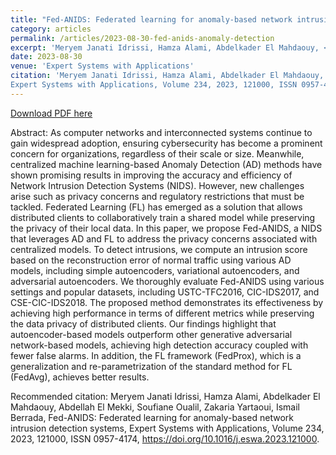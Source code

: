 ```yaml
---
title: "Fed-ANIDS: Federated learning for anomaly-based network intrusion detection systems"
category: articles
permalink: /articles/2023-08-30-fed-anids-anomaly-detection
excerpt: 'Meryem Janati Idrissi, Hamza Alami, Abdelkader El Mahdaouy, <b>Abdellah El Mekki</b>, Soufiane Oualil, Zakaria Yartaoui, Ismail Berrada'
date: 2023-08-30
venue: 'Expert Systems with Applications'
citation: 'Meryem Janati Idrissi, Hamza Alami, Abdelkader El Mahdaouy, Abdellah El Mekki, Soufiane Oualil, Zakaria Yartaoui, Ismail Berrada, Fed-ANIDS: Federated learning for anomaly-based network intrusion detection systems,
Expert Systems with Applications, Volume 234, 2023, 121000, ISSN 0957-4174, https://doi.org/10.1016/j.eswa.2023.121000.'
---
```


<a href='https://www.sciencedirect.com/science/article/pii/S0957417423015026'>Download PDF here</a>

Abstract: As computer networks and interconnected systems continue to gain widespread adoption, ensuring cybersecurity has become a prominent concern for organizations, regardless of their scale or size. Meanwhile, centralized machine learning-based Anomaly Detection (AD) methods have shown promising results in improving the accuracy and efficiency of Network Intrusion Detection Systems (NIDS). However, new challenges arise such as privacy concerns and regulatory restrictions that must be tackled. Federated Learning (FL) has emerged as a solution that allows distributed clients to collaboratively train a shared model while preserving the privacy of their local data. In this paper, we propose Fed-ANIDS, a NIDS that leverages AD and FL to address the privacy concerns associated with centralized models. To detect intrusions, we compute an intrusion score based on the reconstruction error of normal traffic using various AD models, including simple autoencoders, variational autoencoders, and adversarial autoencoders. We thoroughly evaluate Fed-ANIDS using various settings and popular datasets, including USTC-TFC2016, CIC-IDS2017, and CSE-CIC-IDS2018. The proposed method demonstrates its effectiveness by achieving high performance in terms of different metrics while preserving the data privacy of distributed clients. Our findings highlight that autoencoder-based models outperform other generative adversarial network-based models, achieving high detection accuracy coupled with fewer false alarms. In addition, the FL framework (FedProx), which is a generalization and re-parametrization of the standard method for FL (FedAvg), achieves better results.


 Recommended citation: Meryem Janati Idrissi, Hamza Alami, Abdelkader El Mahdaouy, Abdellah El Mekki, Soufiane Oualil, Zakaria Yartaoui, Ismail Berrada, Fed-ANIDS: Federated learning for anomaly-based network intrusion detection systems,
Expert Systems with Applications, Volume 234, 2023, 121000, ISSN 0957-4174, https://doi.org/10.1016/j.eswa.2023.121000.